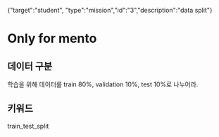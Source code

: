 {"target":"student", "type":"mission","id":"3","description":"data split"}
# Only for mento
## 데이터 구분
학습을 위해 데이터를 train 80%, validation 10%, test 10%로 나누어라.
## 키워드
train_test_split
